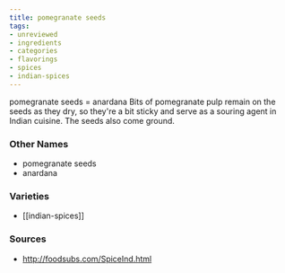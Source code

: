 ```yaml
---
title: pomegranate seeds
tags:
- unreviewed
- ingredients
- categories
- flavorings
- spices
- indian-spices
---
```

pomegranate seeds = anardana Bits of pomegranate pulp remain on the seeds as they dry, so they're a bit sticky and serve as a souring agent in Indian cuisine. The seeds also come ground.

### Other Names

* pomegranate seeds
* anardana

### Varieties

* [[indian-spices]]

### Sources
* http://foodsubs.com/SpiceInd.html
